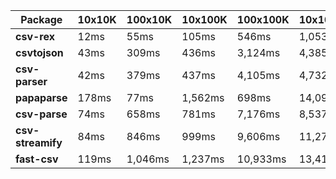 | Package | 10x10K | 100x10K | 10x100K | 100x100K | 10x1000K 
|---------|---|---|---|---|---
| **csv-rex** | 12ms | 55ms | 105ms | 546ms | 1,053ms 
| **csvtojson** | 43ms | 309ms | 436ms | 3,124ms | 4,385ms 
| **csv-parser** | 42ms | 379ms | 437ms | 4,105ms | 4,732ms 
| **papaparse** | 178ms | 77ms | 1,562ms | 698ms | 14,099ms 
| **csv-parse** | 74ms | 658ms | 781ms | 7,176ms | 8,537ms 
| **csv-streamify** | 84ms | 846ms | 999ms | 9,606ms | 11,276ms 
| **fast-csv** | 119ms | 1,046ms | 1,237ms | 10,933ms | 13,414ms 
